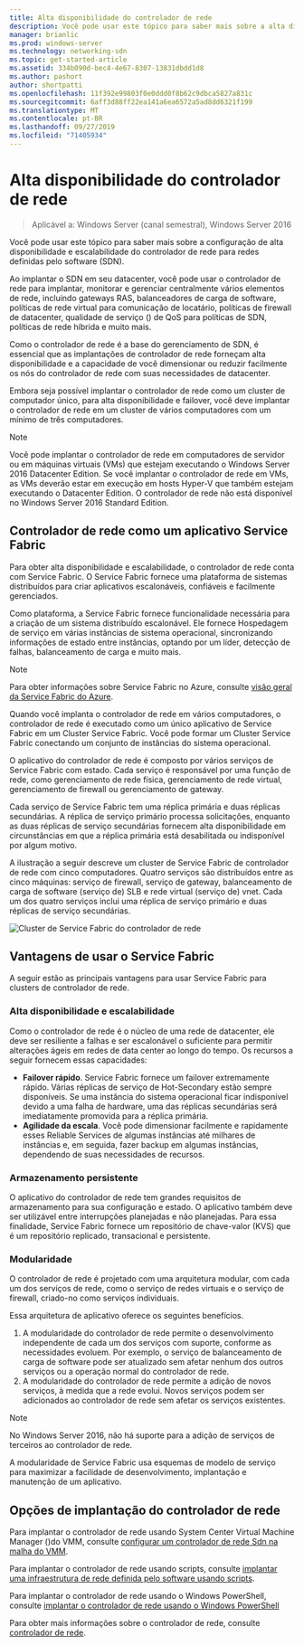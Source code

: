```yaml
---
title: Alta disponibilidade do controlador de rede
description: Você pode usar este tópico para saber mais sobre a alta disponibilidade do controlador de rede para SDN (rede definida pelo software) no Windows Server 2016.
manager: brianlic
ms.prod: windows-server
ms.technology: networking-sdn
ms.topic: get-started-article
ms.assetid: 334b090d-bec4-4e67-8307-13831dbdd1d8
ms.author: pashort
author: shortpatti
ms.openlocfilehash: 11f392e99803f0e0ddd0f8b62c9dbca5827a831c
ms.sourcegitcommit: 6aff3d88ff22ea141a6ea6572a5ad8dd6321f199
ms.translationtype: MT
ms.contentlocale: pt-BR
ms.lasthandoff: 09/27/2019
ms.locfileid: "71405934"
---
```

# <a name="network-controller-high-availability"></a>Alta disponibilidade do controlador de rede

>Aplicável a: Windows Server (canal semestral), Windows Server 2016

Você pode usar este tópico para saber mais sobre a configuração de alta disponibilidade e escalabilidade do controlador de rede para redes definidas pelo software \(SDN\).

Ao implantar o SDN em seu datacenter, você pode usar o controlador de rede para implantar, monitorar e gerenciar centralmente vários elementos de rede, incluindo gateways RAS, balanceadores de carga de software, políticas de rede virtual para comunicação de locatário, políticas de firewall de datacenter, qualidade de serviço \(\) de QoS para políticas de SDN, políticas de rede híbrida e muito mais.

Como o controlador de rede é a base do gerenciamento de SDN, é essencial que as implantações de controlador de rede forneçam alta disponibilidade e a capacidade de você dimensionar ou reduzir facilmente os nós do controlador de rede com suas necessidades de datacenter.

Embora seja possível implantar o controlador de rede como um cluster de computador único, para alta disponibilidade e failover, você deve implantar o controlador de rede em um cluster de vários computadores com um mínimo de três computadores.

>[!NOTE]
>Você pode implantar o controlador de rede em computadores de servidor ou em máquinas virtuais \(VMs\) que estejam executando o Windows Server 2016 Datacenter Edition. Se você implantar o controlador de rede em VMs, as VMs deverão estar em execução em hosts Hyper-V que também estejam executando o Datacenter Edition. O controlador de rede não está disponível no Windows Server 2016 Standard Edition.

## <a name="network-controller-as-a-service-fabric-application"></a>Controlador de rede como um aplicativo Service Fabric

Para obter alta disponibilidade e escalabilidade, o controlador de rede conta com Service Fabric. O Service Fabric fornece uma plataforma de sistemas distribuídos para criar aplicativos escalonáveis, confiáveis e facilmente gerenciados.

Como plataforma, a Service Fabric fornece funcionalidade necessária para a criação de um sistema distribuído escalonável. Ele fornece Hospedagem de serviço em várias instâncias de sistema operacional, sincronizando informações de estado entre instâncias, optando por um líder, detecção de falhas, balanceamento de carga e muito mais.

>[!NOTE]
>Para obter informações sobre Service Fabric no Azure, consulte [visão geral da Service Fabric do Azure](https://docs.microsoft.com/azure/service-fabric/service-fabric-overview).

Quando você implanta o controlador de rede em vários computadores, o controlador de rede é executado como um único aplicativo de Service Fabric em um Cluster Service Fabric. Você pode formar um Cluster Service Fabric conectando um conjunto de instâncias do sistema operacional.

O aplicativo do controlador de rede é composto por vários serviços de Service Fabric com estado. Cada serviço é responsável por uma função de rede, como gerenciamento de rede física, gerenciamento de rede virtual, gerenciamento de firewall ou gerenciamento de gateway. 

Cada serviço de Service Fabric tem uma réplica primária e duas réplicas secundárias. A réplica de serviço primário processa solicitações, enquanto as duas réplicas de serviço secundárias fornecem alta disponibilidade em circunstâncias em que a réplica primária está desabilitada ou indisponível por algum motivo.

A ilustração a seguir descreve um cluster de Service Fabric de controlador de rede com cinco computadores. Quatro serviços são distribuídos entre as cinco máquinas: serviço de firewall, serviço de gateway, balanceamento de carga de software \(serviço de\) SLB e rede virtual \(serviço de\) vnet.  Cada um dos quatro serviços inclui uma réplica de serviço primário e duas réplicas de serviço secundárias.

![Cluster de Service Fabric do controlador de rede](../../../media/Network-Controller-HA/Network-Controller-HA.jpg)

## <a name="advantages-of-using-service-fabric"></a>Vantagens de usar o Service Fabric

A seguir estão as principais vantagens para usar Service Fabric para clusters de controlador de rede.

### <a name="high-availability-and-scalability"></a>Alta disponibilidade e escalabilidade

Como o controlador de rede é o núcleo de uma rede de datacenter, ele deve ser resiliente a falhas e ser escalonável o suficiente para permitir alterações ágeis em redes de data center ao longo do tempo. Os recursos a seguir fornecem essas capacidades: 

- **Failover rápido**. Service Fabric fornece um failover extremamente rápido. Várias réplicas de serviço de Hot-Secondary estão sempre disponíveis. Se uma instância do sistema operacional ficar indisponível devido a uma falha de hardware, uma das réplicas secundárias será imediatamente promovida para a réplica primária. 
- **Agilidade da escala**. Você pode dimensionar facilmente e rapidamente esses Reliable Services de algumas instâncias até milhares de instâncias e, em seguida, fazer backup em algumas instâncias, dependendo de suas necessidades de recursos. 

### <a name="persistent-storage"></a>Armazenamento persistente

O aplicativo do controlador de rede tem grandes requisitos de armazenamento para sua configuração e estado. O aplicativo também deve ser utilizável entre interrupções planejadas e não planejadas. Para essa finalidade, Service Fabric fornece um repositório de chave-valor \(KVS\) que é um repositório replicado, transacional e persistente.

### <a name="modularity"></a>Modularidade

O controlador de rede é projetado com uma arquitetura modular, com cada um dos serviços de rede, como o serviço de redes virtuais e o serviço de firewall, criado\-no como serviços individuais. 

Essa arquitetura de aplicativo oferece os seguintes benefícios.

1. A modularidade do controlador de rede permite o desenvolvimento independente de cada um dos serviços com suporte, conforme as necessidades evoluem. Por exemplo, o serviço de balanceamento de carga de software pode ser atualizado sem afetar nenhum dos outros serviços ou a operação normal do controlador de rede.
2. A modularidade do controlador de rede permite a adição de novos serviços, à medida que a rede evolui. Novos serviços podem ser adicionados ao controlador de rede sem afetar os serviços existentes.

>[!NOTE]
>No Windows Server 2016, não há suporte para a adição de serviços de terceiros ao controlador de rede.

A modularidade de Service Fabric usa esquemas de modelo de serviço para maximizar a facilidade de desenvolvimento, implantação e manutenção de um aplicativo.

## <a name="network-controller-deployment-options"></a>Opções de implantação do controlador de rede

Para implantar o controlador de rede usando System Center Virtual Machine Manager \(\)do VMM, consulte [configurar um controlador de rede Sdn na malha do VMM](https://technet.microsoft.com/system-center-docs/vmm/scenario/sdn-network-controller).

Para implantar o controlador de rede usando scripts, consulte [implantar uma infraestrutura de rede definida pelo software usando scripts](../../deploy/Deploy-a-Software-Defined-Network-infrastructure-using-scripts.md).

Para implantar o controlador de rede usando o Windows PowerShell, consulte [implantar o controlador de rede usando o Windows PowerShell](../../deploy/Deploy-Network-Controller-using-Windows-PowerShell.md)

Para obter mais informações sobre o controlador de rede, consulte [controlador de rede](Network-Controller.md).